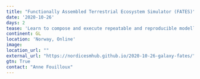 ```yaml
---
title: "Functionally Assembled Terrestrial Ecosystem Simulator (FATES)"
date: '2020-10-26'
days: 2
tease: 'Learn to compose and execute repeatable and reproducible modelling workflow with FATES for improving climate models.'
continent: GL
location: 'Norway, Online'
image: 
location_url: ""
external_url: "https://nordicesmhub.github.io/2020-10-26-galaxy-fates/"
gtn: True
contact: "Anne Fouilloux"
---
```

